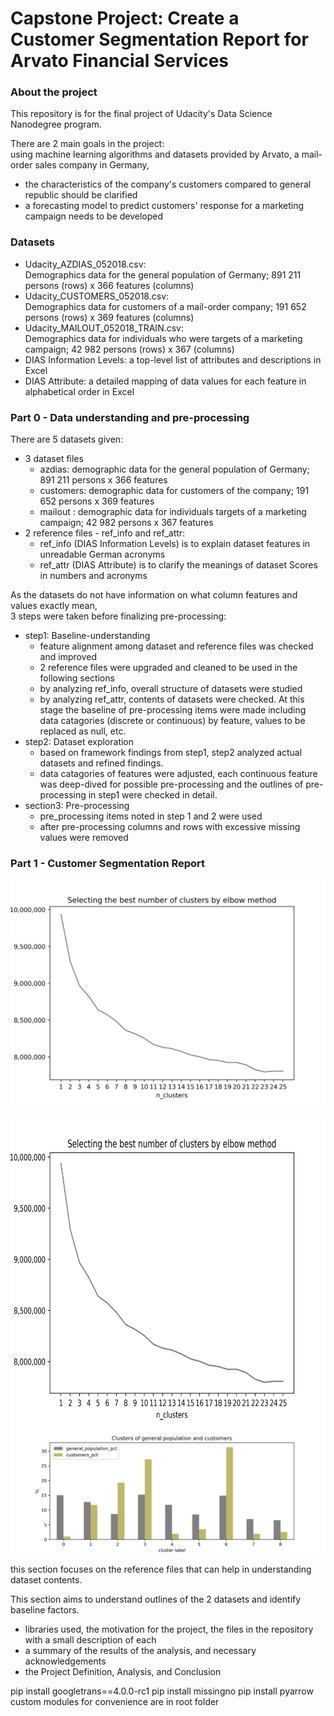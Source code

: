 # Capstone Project: Create a Customer Segmentation Report for Arvato Financial Services

### About the project

This repository is for the final project of Udacity's Data Science Nanodegree program.  

There are 2 main goals in the project:  
using machine learning algorithms and datasets provided by Arvato, a mail-order sales company in Germany, 
* the characteristics of the company's customers compared to general republic should be clarified  
* a forecasting model to predict customers' response for a marketing campaign needs to be developed

### Datasets

* Udacity_AZDIAS_052018.csv:  
  Demographics data for the general population of Germany; 891 211 persons (rows) x 366 features (columns)
* Udacity_CUSTOMERS_052018.csv:  
  Demographics data for customers of a mail-order company; 191 652 persons (rows) x 369 features (columns)
* Udacity_MAILOUT_052018_TRAIN.csv:  
  Demographics data for individuals who were targets of a marketing campaign; 42 982 persons (rows) x 367 (columns)
* DIAS Information Levels: a top-level list of attributes and descriptions in Excel
* DIAS Attribute: a detailed mapping of data values for each feature in alphabetical order in Excel

### Part 0 - Data understanding and pre-processing

There are 5 datasets given:
* 3 dataset files
  - azdias: demographic data for the general population of Germany; 891 211 persons x 366 features  
  - customers: demographic data for customers of the company; 191 652 persons x 369 features  
  - mailout : demographic data for individuals targets of a marketing campaign; 42 982 persons x 367 features
* 2 reference files - ref_info and ref_attr:  
  - ref_info (DIAS Information Levels) is to explain dataset features in unreadable German acronyms  
  - ref_attr (DIAS Attribute) is to clarify the meanings of dataset Scores in numbers and acronyms

As the datasets do not have information on what column features and values exactly mean,  
3 steps were taken before finalizing pre-processing:
* step1: Baseline-understanding 
  - feature alignment among dataset and reference files was checked and improved  
  - 2 reference files were upgraded and cleaned to be used in the following sections
  - by analyzing ref_info, overall structure of datasets were studied
  - by analyzing ref_attr, contents of datasets were checked.
    At this stage the baseline of pre-processing items were made including data catagories (discrete or continuous) by feature, values to be replaced as null, etc.
* step2: Dataset exploration 
  - based on framework findings from step1, step2 analyzed actual datasets and refined findings.  
  - data catagories of features were adjusted, each continuous feature was deep-dived for possible pre-processing and the outlines of pre-processing in step1 were checked in detail.
* section3: Pre-processing
  - pre_processing items noted in step 1 and 2 were used
  - after pre-processing columns and rows with excessive missing values were removed 

### Part 1 - Customer Segmentation Report

![cluster_number_elbow](./cluster_number_elbow.png)

<img align="left" width="800" height="500" src="./cluster_number_elbow.png">

![cluster_chart](./cluster_chart.png)

this section focuses on the reference files that can help in understanding dataset contents.

This section aims to understand outlines of the 2 datasets and identify baseline factors.  

* libraries used, the motivation for the project, the files in the repository with a small description of each
* a summary of the results of the analysis, and necessary acknowledgements
* the Project Definition, Analysis, and Conclusion

pip install googletrans==4.0.0-rc1
pip install missingno
pip install pyarrow
custom modules for convenience are in root folder